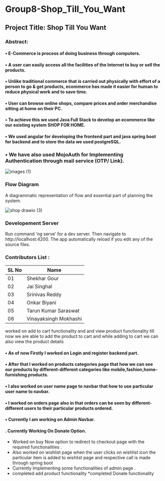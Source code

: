 # Group8-Shop_Till_You_Want

## Project Title: Shop Till You Want 
### Abstract:
#### • E-Commerce is process of doing business through computers.
#### • A user can easily access all the facilities of the Internet to buy or sell the products.
#### • Unlike traditional commerce that is carried out physically with effort of a person to go & get products, ecommerce has made it easier for      human to reduce physical work and to save time.
#### • User can browse online shops, compare prices and order merchandise sitting at home on their PC.
#### • To achieve this we used Java Full Stack to develop an ecommerce like our existing system SHOP FOR HOME.
#### • We used angular for developing the frontend part and java spring boot for backend and to store the data we used postgreSQL.
###  • We have also used MojoAuth for Implementing Authentication through mail service (OTP/ Link).
![images (1)](https://user-images.githubusercontent.com/98843684/216047627-2626b0a6-54a0-42fc-8801-c3692e8526eb.jpg)

### Flow Diagram
A diagrammatic representation of  flow and essential part of planning the system.

![shop drawio (3)](https://user-images.githubusercontent.com/98843684/218796929-d770c799-7288-43d7-8b62-1f706478a83c.png)




### Developement Server
 Run command 'ng serve' for a dev server. Then navigate to http://localhost:4200. The app  automatically reload if you edit any of the source files.



### Contributors List :

|SL No| Name  |
|------|------|
|01 | Shekhar Gour | 
|02 | Jai Singhal |
|03 | Srinivas Reddy |
|04 | Onkar Biyani |
|05| Tarun Kumar Saraswat|
|06 | Vinayaksingh Mokhashi |

worked on add to cart functionality  and and view product functionality till now we are able to add the product to cart and while adding to cart we can also view the product details

#### • As of now Firstly I worked on Login and register backend part.
#### • After that I worked on products categories page that how we can see our products by different-different categories like mobile,fashion,home-furnishing products. 
#### • I also worked on user name page to navbar that how to use particular user name to navbar.
#### • I worked on orders page also in that orders can be seen by different-different users to their particular products ordered.
#### • Currently I am working on Admin Navbar.
#### . Currently Working On Donate Option.

* Worked on buy Now option to redirect to checkout page with the required functionalities .
* Also worked on wishlist page when the user clicks on wishlist icon the particular item is added to wishlist page and respective call is made through spring boot
* Currently Implementing some functionalities of admin page .
* completed add product functionality
*completed Donate functionality
